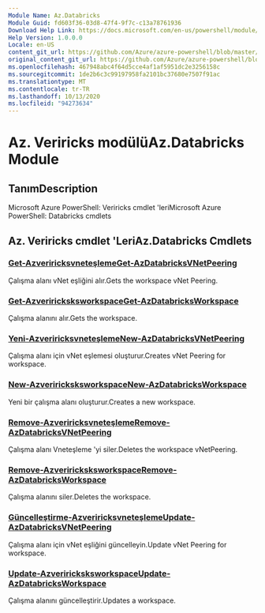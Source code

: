 ```yaml
---
Module Name: Az.Databricks
Module Guid: fd603f36-03d8-47f4-9f7c-c13a78761936
Download Help Link: https://docs.microsoft.com/en-us/powershell/module/az.databricks
Help Version: 1.0.0.0
Locale: en-US
content_git_url: https://github.com/Azure/azure-powershell/blob/master/src/Databricks/help/Az.Databricks.md
original_content_git_url: https://github.com/Azure/azure-powershell/blob/master/src/Databricks/help/Az.Databricks.md
ms.openlocfilehash: 467948abc4f64d5cce4af1af5951dc2e3256158c
ms.sourcegitcommit: 1de2b6c3c99197958fa2101bc37680e7507f91ac
ms.translationtype: MT
ms.contentlocale: tr-TR
ms.lasthandoff: 10/13/2020
ms.locfileid: "94273634"
---
```

# <span data-ttu-id="3a536-101">Az. Veriricks modülü</span><span class="sxs-lookup"><span data-stu-id="3a536-101">Az.Databricks Module</span></span>
## <span data-ttu-id="3a536-102">Tanım</span><span class="sxs-lookup"><span data-stu-id="3a536-102">Description</span></span>
<span data-ttu-id="3a536-103">Microsoft Azure PowerShell: Veriricks cmdlet 'leri</span><span class="sxs-lookup"><span data-stu-id="3a536-103">Microsoft Azure PowerShell: Databricks cmdlets</span></span>

## <span data-ttu-id="3a536-104">Az. Veriricks cmdlet 'Leri</span><span class="sxs-lookup"><span data-stu-id="3a536-104">Az.Databricks Cmdlets</span></span>
### [<span data-ttu-id="3a536-105">Get-Azveriricksvneteşleme</span><span class="sxs-lookup"><span data-stu-id="3a536-105">Get-AzDatabricksVNetPeering</span></span>](Get-AzDatabricksVNetPeering.md)
<span data-ttu-id="3a536-106">Çalışma alanı vNet eşliğini alır.</span><span class="sxs-lookup"><span data-stu-id="3a536-106">Gets the workspace vNet Peering.</span></span>

### [<span data-ttu-id="3a536-107">Get-Azveriricksksworkspace</span><span class="sxs-lookup"><span data-stu-id="3a536-107">Get-AzDatabricksWorkspace</span></span>](Get-AzDatabricksWorkspace.md)
<span data-ttu-id="3a536-108">Çalışma alanını alır.</span><span class="sxs-lookup"><span data-stu-id="3a536-108">Gets the workspace.</span></span>

### [<span data-ttu-id="3a536-109">Yeni-Azveriricksvneteşleme</span><span class="sxs-lookup"><span data-stu-id="3a536-109">New-AzDatabricksVNetPeering</span></span>](New-AzDatabricksVNetPeering.md)
<span data-ttu-id="3a536-110">Çalışma alanı için vNet eşlemesi oluşturur.</span><span class="sxs-lookup"><span data-stu-id="3a536-110">Creates vNet Peering for workspace.</span></span>

### [<span data-ttu-id="3a536-111">New-Azveriricksksworkspace</span><span class="sxs-lookup"><span data-stu-id="3a536-111">New-AzDatabricksWorkspace</span></span>](New-AzDatabricksWorkspace.md)
<span data-ttu-id="3a536-112">Yeni bir çalışma alanı oluşturur.</span><span class="sxs-lookup"><span data-stu-id="3a536-112">Creates a new workspace.</span></span>

### [<span data-ttu-id="3a536-113">Remove-Azveriricksvneteşleme</span><span class="sxs-lookup"><span data-stu-id="3a536-113">Remove-AzDatabricksVNetPeering</span></span>](Remove-AzDatabricksVNetPeering.md)
<span data-ttu-id="3a536-114">Çalışma alanı Vneteşleme 'yi siler.</span><span class="sxs-lookup"><span data-stu-id="3a536-114">Deletes the workspace vNetPeering.</span></span>

### [<span data-ttu-id="3a536-115">Remove-Azveriricksksworkspace</span><span class="sxs-lookup"><span data-stu-id="3a536-115">Remove-AzDatabricksWorkspace</span></span>](Remove-AzDatabricksWorkspace.md)
<span data-ttu-id="3a536-116">Çalışma alanını siler.</span><span class="sxs-lookup"><span data-stu-id="3a536-116">Deletes the workspace.</span></span>

### [<span data-ttu-id="3a536-117">Güncelleştirme-Azveriricksvneteşleme</span><span class="sxs-lookup"><span data-stu-id="3a536-117">Update-AzDatabricksVNetPeering</span></span>](Update-AzDatabricksVNetPeering.md)
<span data-ttu-id="3a536-118">Çalışma alanı için vNet eşliğini güncelleyin.</span><span class="sxs-lookup"><span data-stu-id="3a536-118">Update vNet Peering for workspace.</span></span>

### [<span data-ttu-id="3a536-119">Update-Azveriricksksworkspace</span><span class="sxs-lookup"><span data-stu-id="3a536-119">Update-AzDatabricksWorkspace</span></span>](Update-AzDatabricksWorkspace.md)
<span data-ttu-id="3a536-120">Çalışma alanını güncelleştirir.</span><span class="sxs-lookup"><span data-stu-id="3a536-120">Updates a workspace.</span></span>


